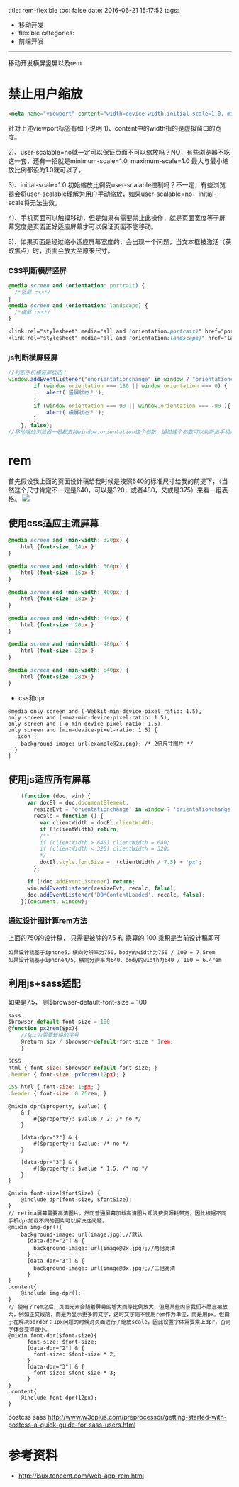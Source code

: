 title: rem-flexible
toc: false
date: 2016-06-21 15:17:52
tags:
  - 移动开发
  - flexible
categories:
  - 前端开发
---

移动开发横屏竖屏以及rem
<!--more-->

# 禁止用户缩放

```html
<meta name="viewport" content="width=device-width,initial-scale=1.0, minimum-scale=1.0, maximum-scale=1.0, user-scalable=no"/>
```
针对上述viewport标签有如下说明
1)、content中的width指的是虚拟窗口的宽度。

2)、user-scalable=no就一定可以保证页面不可以缩放吗？NO，有些浏览器不吃这一套，还有一招就是minimum-scale=1.0, maximum-scale=1.0 最大与最小缩放比例都设为1.0就可以了。

3)、initial-scale=1.0 初始缩放比例受user-scalable控制吗？不一定，有些浏览器会将user-scalable理解为用户手动缩放，如果user-scalable=no，initial-scale将无法生效。

4)、手机页面可以触摸移动，但是如果有需要禁止此操作，就是页面宽度等于屏幕宽度是页面正好适应屏幕才可以保证页面不能移动。

5)、如果页面是经过缩小适应屏幕宽度的，会出现一个问题，当文本框被激活（获取焦点）时，页面会放大至原来尺寸。

### CSS判断横屏竖屏

```css
@media screen and (orientation: portrait) {
  /*竖屏 css*/
}
@media screen and (orientation: landscape) {
  /*横屏 css*/
}

<link rel="stylesheet" media="all and (orientation:portrait)" href="portrait.css">
<link rel="stylesheet" media="all and (orientation:landscape)" href="landscape.css">
```
### js判断横屏竖屏

```js
//判断手机横竖屏状态：
window.addEventListener("onorientationchange" in window ? "orientationchange" : "resize", function() {
        if (window.orientation === 180 || window.orientation === 0) {
            alert('竖屏状态！');
        }
        if (window.orientation === 90 || window.orientation === -90 ){
            alert('横屏状态！');
        }  
    }, false);
//移动端的浏览器一般都支持window.orientation这个参数，通过这个参数可以判断出手机是处在横屏还是竖屏状态。
```

# rem

首先假设我上面的页面设计稿给我时候是按照640的标准尺寸给我的前提下，（当然这个尺寸肯定不一定是640，可以是320，或者480，又或是375）来看一组表格。
![](rem-flexible/rem.jpeg)

## 使用css适应主流屏幕

```css
@media screen and (min-width: 320px) {
    html {font-size: 14px;}
}

@media screen and (min-width: 360px) {
    html {font-size: 16px;}
}

@media screen and (min-width: 400px) {
    html {font-size: 18px;}
}

@media screen and (min-width: 440px) {
    html {font-size: 20px;}
}

@media screen and (min-width: 480px) {
    html {font-size: 22px;}
}

@media screen and (min-width: 640px) {
    html {font-size: 28px;}
}
```
- css和dpr
```
@media only screen and (-Webkit-min-device-pixel-ratio: 1.5),
only screen and (-moz-min-device-pixel-ratio: 1.5),
only screen and (-o-min-device-pixel-ratio: 1.5),
only screen and (min-device-pixel-ratio: 1.5) {
  .icon {
    background-image: url(example@2x.png); /* 2倍尺寸图片 */
  }
}
```
## 使用js适应所有屏幕

```js
    (function (doc, win) {
      var docEl = doc.documentElement,
        resizeEvt = 'orientationchange' in window ? 'orientationchange' : 'resize',
        recalc = function () {
          var clientWidth = docEl.clientWidth;
          if (!clientWidth) return;
          /**
          if (clientWidth > 640) clientWidth = 640;
          if (clientWidth < 320) clientWidth = 320;
          */
          docEl.style.fontSize =  (clientWidth / 7.5) + 'px';
        };

      if (!doc.addEventListener) return;
      win.addEventListener(resizeEvt, recalc, false);
      doc.addEventListener('DOMContentLoaded', recalc, false);
    })(document, window);
```

###  通过设计图计算rem方法
上面的750的设计稿， 只需要被除的7.5 和 换算的 100 乘积是当前设计稿即可
```
如果设计稿基于iphone6，横向分辨率为750，body的width为750 / 100 = 7.5rem
如果设计稿基于iphone4/5，横向分辨率为640，body的width为640 / 100 = 6.4rem
```

## 利用js+sass适配
如果是7.5， 则$browser-default-font-size = 100
```javascript
sass
$browser-default-font-size = 100
@function px2rem($px){
    //$px为需要转换的字号
    @return $px / $browser-default-font-size * 1rem;
    }

SCSS
html { font-size: $browser-default-font-size; }
.header { font-size: pxTorem(12px); }

CSS html { font-size: 16px; }
.header { font-size: 0.75rem; }
```

```
@mixin dpr($property, $value) {
    & {
        #{$property}: $value / 2; /* no */
    }

    [data-dpr="2"] & {
        #{$property}: $value; /* no */
    }

    [data-dpr="3"] & {
        #{$property}: $value * 1.5; /* no */
    }
}

@mixin font-size($fontSize) {
    @include dpr(font-size, $fontSize);
}
// retina屏幕需要高清图片，然而普通屏幕加载高清图片却浪费资源耗带宽，因此根据不同手机dpr加载不同的图片可以解决这问题。
@mixin img-dpr(){
    background-image: url(image.jpg);//默认
      [data-dpr="2"] & {
        background-image: url(image@2x.jpg);//两倍高清
      }
      [data-dpr="3"] & {
        background-image: url(image@3x.jpg);//三倍高清
      }
}
.content{
    @include img-dpr();
}
// 使用了rem之后，页面元素会随着屏幕的增大而等比例放大，但是某些内容我们不愿意被放大，例如正文段落，而是为显示更多的文字，这时文字则不使用rem作为单位，而是用px。但由于在解决border：1px问题的时候对页面进行了缩放scale，因此设置字体需要乘上dpr，否则字体会变得很小。
@mixin font-dpr($font-size){
      font-size: $font-size;
      [data-dpr="2"] & {
        font-size: $font-size * 2;
      }
      [data-dpr="3"] & {
        font-size: $font-size * 3;
      }
}
.content{
    @include font-dpr(12px);    
}
```
postcss sass http://www.w3cplus.com/preprocessor/getting-started-with-postcss-a-quick-guide-for-sass-users.html


# 参考资料

- http://isux.tencent.com/web-app-rem.html
